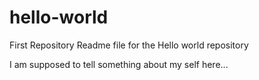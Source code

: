 # hello-world
First Repository
Readme file for the Hello world repository

I am supposed to tell something about my self here...
